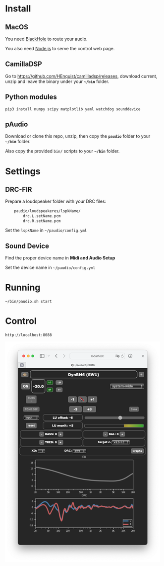 # Install

## MacOS

You need [BlackHole](https://github.com/ExistentialAudio/BlackHole#installation-instructions) to route your audio.

You also need [Node.js](https://nodejs.org/en) to serve the control web page.

## CamillaDSP

Go to https://github.com/HEnquist/camilladsp/releases, download current, unzip and leave the binary under your **`~/bin`** folder.

## Python modules

    pip3 install numpy scipy matplotlib yaml watchdog sounddevice

## pAudio

Download or clone this repo, unzip, then copy the **`paudio`** folder to your **`~/bin`** folder.

Also copy the provided `bin/` scripts to your **`~/bin`** folder.

# Settings

## DRC-FIR

Prepare a loudspeaker folder with your DRC files:

        paudio/loudspeakeres/lspkName/
            drc.L.setName.pcm
            drc.R.setName.pcm

Set the `lspkName` in `~/paudio/config.yml`

## Sound Device

Find the proper device name in **Midi and Audio Setup**

Set the device name in `~/paudio/config.yml`

# Running

    ~/bin/paudio.sh start

# Control

    http://localhost:8088

<img src="./img/pAudio%20web.png" width="500">

